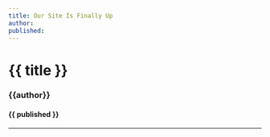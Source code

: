```yaml
---
title: Our Site Is Finally Up
author:
published:
---
```


# {{ title }}

### {{author}}

#### {{ published }}

---
